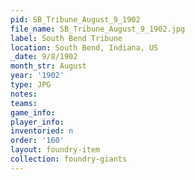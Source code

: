 ```yaml
---
pid: SB_Tribune_August_9_1902
file_name: SB_Tribune_August_9_1902.jpg
label: South Bend Tribune
location: South Bend, Indiana, US
_date: 9/8/1902
month_str: August
year: '1902'
type: JPG
notes: 
teams: 
game_info: 
player_info: 
inventoried: n
order: '160'
layout: foundry-item
collection: foundry-giants
---
```

